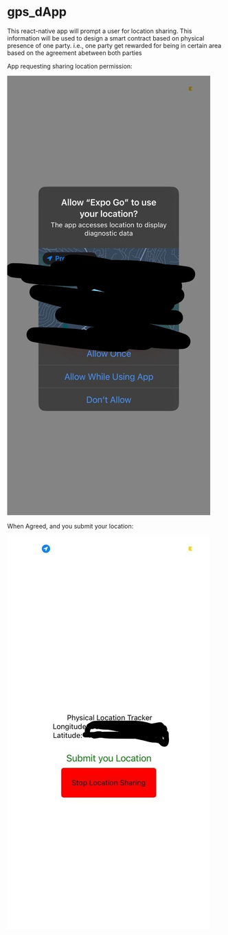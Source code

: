 # gps_dApp

This react-native app will prompt a user for location sharing. This information will be used to design a smart contract based on physical presence of one party.
i.e., one party get rewarded for being in certain area based on the agreement abetween both parties


App requesting sharing location permission:

![](screenshots/Io1.jpg)

When Agreed, and you submit your location:

![](screenshots/Io2.jpg)